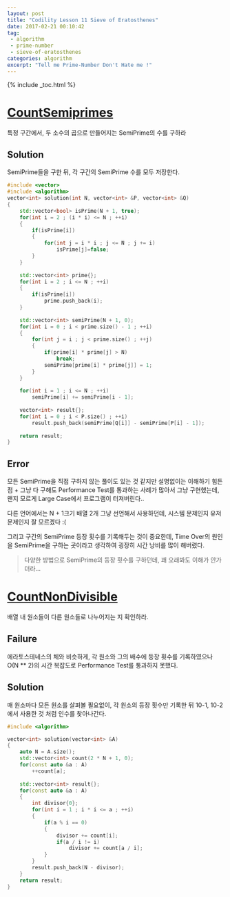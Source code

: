 ```yaml
---
layout: post
title: "Codility Lesson 11 Sieve of Eratosthenes"
date: 2017-02-21 00:10:42
tag:
 - algorithm
 - prime-number
 - sieve-of-eratosthenes
categories: algorithm
excerpt: "Tell me Prime-Number Don't Hate me !"
---
```

{% include _toc.html %}

# [CountSemiprimes](https://codility.com/programmers/lessons/11-sieve_of_eratosthenes/count_semiprimes/)

특정 구간에서, 두 소수의 곱으로 만들어지는 SemiPrime의 수를 구하라

## Solution

SemiPrime들을 구한 뒤, 각 구간의 SemiPrime 수를 모두 저장한다.

```c++
#include <vector>
#include <algorithm>
vector<int> solution(int N, vector<int> &P, vector<int> &Q) 
{
    std::vector<bool> isPrime(N + 1, true);
    for(int i = 2 ; (i * i) <= N ; ++i)
	{
		if(isPrime[i])
		{
			for(int j = i * i ; j <= N ; j += i) 
			    isPrime[j]=false;
		}
	}
	
	std::vector<int> prime{};
	for(int i = 2 ; i <= N ; ++i)
	{
	    if(isPrime[i])
	        prime.push_back(i);
	}
	
	std::vector<int> semiPrime(N + 1, 0);
	for(int i = 0 ; i < prime.size() - 1 ; ++i)
	{
	    for(int j = i ; j < prime.size() ; ++j)
	    {
	        if(prime[i] * prime[j] > N)
	            break;
            semiPrime[prime[i] * prime[j]] = 1;
	    }
	}
  
	for(int i = 1 ; i <= N ; ++i)
	    semiPrime[i] += semiPrime[i - 1];
	
	vector<int> result{};
	for(int i = 0 ; i < P.size() ; ++i)
        result.push_back(semiPrime[Q[i]] - semiPrime[P[i] - 1]);
        
	return result;	        
}
```

## Error

모든 SemiPrime을 직접 구하지 않는 풀이도 있는 것 같지만 설명없이는 이해하기 힘든 점 + 그냥 다 구해도 Performance Test를 통과하는 사례가 많아서 그냥 구현했는데, 왠지 모르게 Large Case에서 프로그램이 터져버린다..

다른 언어에서는 N + 1크기 배열 2개 그냥 선언해서 사용하던데, 시스템 문제인지 유저 문제인지 잘 모르겠다 :(



그리고 구간의 SemiPrime 등장 횟수를 기록해두는 것이 중요한데,  Time Over의 원인을 SemiPrime을 구하는 곳이라고 생각하여 굉장히 시간 낭비를 많이 해버렸다.

> 다양한 방법으로 SemiPrime의 등장 횟수를 구하던데, 꽤 오래봐도 이해가 안가더라...

# [CountNonDivisible](https://codility.com/programmers/lessons/11-sieve_of_eratosthenes/count_non_divisible/)

배열 내 원소들이 다른 원소들로 나누어지는 지 확인하라.

## Failure

에라토스테네스의 체와 비슷하게, 각 원소와 그의 배수에 등장 횟수를 기록하였으나 O(N ** 2)의 시간 복잡도로 Performance Test를 통과하지 못했다.

## Solution

매 원소마다 모든 원소를 살펴볼 필요없이, 각 원소의 등장 횟수만 기록한 뒤 10-1, 10-2에서 사용한 것 처럼 인수를 찾아나간다.

```c++
#include <algorithm>

vector<int> solution(vector<int> &A) 
{
    auto N = A.size();
    std::vector<int> count(2 * N + 1, 0);
    for(const auto &a : A)
        ++count[a];
    
    std::vector<int> result{};   
    for(const auto &a : A)
    {
        int divisor{0};
        for(int i = 1 ; i * i <= a ; ++i)
        {
            if(a % i == 0)
            {
                divisor += count[i];
                if(a / i != i)
                    divisor += count[a / i];
            }
        }
        result.push_back(N - divisor);
    }
    return result;        
}
```


